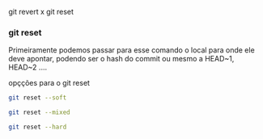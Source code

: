 git revert x git reset


### git reset
Primeiramente podemos passar para esse comando o local
para onde ele deve apontar, podendo ser o hash do commit
ou mesmo a HEAD~1, HEAD~2 ....

opçções para o git reset
```sh
git reset --soft
```
```sh
git reset --mixed
```
```sh
git reset --hard
```